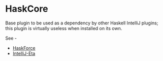 # HaskCore

Base plugin to be used as a dependency by other Haskell IntelliJ plugins; this
plugin is virtually useless when installed on its own.

See -
* [HaskForce](https://github.com/carymrobbins/intellij-haskforce)
* [IntelliJ-Eta](https://github.com/typelead/intellij-eta)
